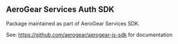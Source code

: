 ## AeroGear Services Auth SDK

Package maintained as part of AeroGear Services SDK.

See: https://github.com/aerogear/aerogear-js-sdk for documentation
